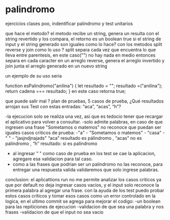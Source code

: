 # palindromo
ejercicios clases poo, indentificar palindromo y test unitarios

que hace el metodo? 
el metodo recibe un string, genera un resulta con el string revertido y los compara, el retorno es un boolean true si el string de input y el string generado son iguales
como lo hace? 
con los metodos split reverse y join 
como lo uso ?
split separa cada vez que encuentra lo que lleva entre parentesis, en este caso("") no hay nada en medio entonces separa en cada caracter en un arreglo 
reverse, genera el arreglo invertido 
y join junta el arreglo generado en un nuevo string 

un ejemplo de su uso seria 

function esPalindromo("anilina") {
let resultado = "";
resultado =("anilina");
return cadena === resultado;
}
en este caso retorna true;

que puede salir mal ? plan de pruebas, 5 casos de prueba, ¿Qué resultados arrojan sus Test con estas entradas: “aca”, “acas”, “h”?

-la ejecucion solo se realiza una vez, asi que es tedocio tener que recargar el aplicativo para volver a consultar.
-solo admite palabras, en caso de que ingresen una frase "Sometamos o matemos" no reconoce que puedan ser iguales
casos criticos de prueba: 
-"a" - "Sometamos o matemos" - "casa" - " " - "jasjndjnajads"
“aca” resultado es pálindromo , “acas” no es palindromo , “h” resultado: si es palindromo
- al ingresar " " como caso de prueba en los test se cae la aplicacion, agregare esa validacion para tal caso.
- como a las frases que podrian ser un palindromo no las reconoce, para entregar una respuesta valida validaremos que solo ingrese palabras.

conclusion:
el aplicattions run no me permite analizar los casos criticos ya que por default no deja ingresar casos vacios, y el input solo reconoce la primera palabra al agregar una frase.
con la ayuda de los test puedo probar estos casos criticos y tomar esos casos como un error controlado en la logica, 
en el ultimo commit se  agrega para mejorar el codigo: 
-un boolean para las repiticiones de ejecucion
-validacion de que sea una palabra y nos frases
-validacion de que el input no sea vacio


